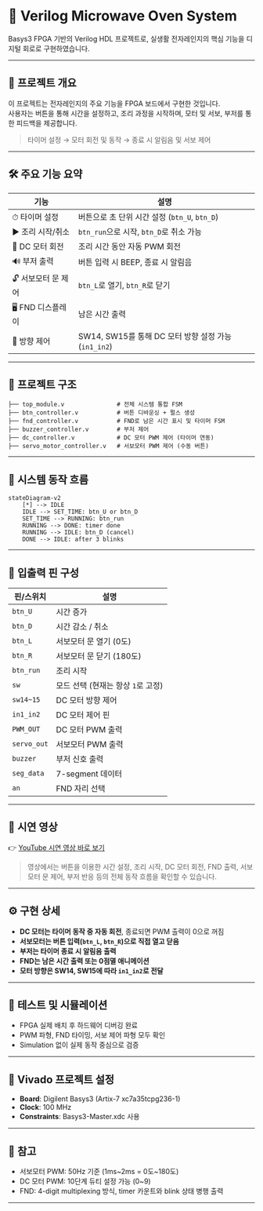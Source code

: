 # 🔧 Verilog Microwave Oven System  

Basys3 FPGA 기반의 Verilog HDL 프로젝트로, 실생활 전자레인지의 핵심 기능을 디지털 회로로 구현하였습니다.

---

## 📌 프로젝트 개요

이 프로젝트는 전자레인지의 주요 기능을 FPGA 보드에서 구현한 것입니다.  
사용자는 버튼을 통해 시간을 설정하고, 조리 과정을 시작하며, 모터 및 서보, 부저를 통한 피드백을 제공합니다.

> 타이머 설정 → 모터 회전 및 동작 → 종료 시 알림음 및 서보 제어  

---

## 🛠️ 주요 기능 요약

| 기능                  | 설명 |
|-----------------------|------|
| ⏱ 타이머 설정         | 버튼으로 초 단위 시간 설정 (`btn_U`, `btn_D`) |
| ▶ 조리 시작/취소      | `btn_run`으로 시작, `btn_D`로 취소 가능 |
| 🔄 DC 모터 회전        | 조리 시간 동안 자동 PWM 회전 |
| 🔊 부저 출력          | 버튼 입력 시 BEEP, 종료 시 알림음 |
| 🔓 서보모터 문 제어   | `btn_L`로 열기, `btn_R`로 닫기 |
| 🖥 FND 디스플레이     | 남은 시간 출력 |
| 🧭 방향 제어          | SW14, SW15를 통해 DC 모터 방향 설정 가능 (`in1_in2`) |

---

## 🔩 프로젝트 구조

```
├── top_module.v               # 전체 시스템 통합 FSM
├── btn_controller.v           # 버튼 디바운싱 + 펄스 생성
├── fnd_controller.v           # FND로 남은 시간 표시 및 타이머 FSM
├── buzzer_controller.v        # 부저 제어
├── dc_controller.v            # DC 모터 PWM 제어 (타이머 연동)
├── servo_motor_controller.v   # 서보모터 PWM 제어 (수동 버튼)
```

---

## 🧠 시스템 동작 흐름

```mermaid
stateDiagram-v2
    [*] --> IDLE
    IDLE --> SET_TIME: btn_U or btn_D
    SET_TIME --> RUNNING: btn_run
    RUNNING --> DONE: timer done
    RUNNING --> IDLE: btn_D (cancel)
    DONE --> IDLE: after 3 blinks
```

---

## 📐 입출력 핀 구성

| 핀/스위치    | 설명 |
|--------------|------|
| `btn_U`      | 시간 증가 |
| `btn_D`      | 시간 감소 / 취소 |
| `btn_L`      | 서보모터 문 열기 (0도) |
| `btn_R`      | 서보모터 문 닫기 (180도) |
| `btn_run`    | 조리 시작 |
| `sw`         | 모드 선택 (현재는 항상 `1`로 고정) |
| `sw14~15`    | DC 모터 방향 제어 |
| `in1_in2`    | DC 모터 제어 핀 |
| `PWM_OUT`    | DC 모터 PWM 출력 |
| `servo_out`  | 서보모터 PWM 출력 |
| `buzzer`     | 부저 신호 출력 |
| `seg_data`   | 7-segment 데이터 |
| `an`         | FND 자리 선택 |

---

## 🎥 시연 영상

👉 [YouTube 시연 영상 바로 보기](https://youtube.com/shorts/ziCvCQJrvrs)

> 영상에서는 버튼을 이용한 시간 설정, 조리 시작, DC 모터 회전, FND 출력, 서보모터 문 제어, 부저 반응 등의 전체 동작 흐름을 확인할 수 있습니다.

---

## ⚙️ 구현 상세

- **DC 모터는 타이머 동작 중 자동 회전**, 종료되면 PWM 출력이 0으로 꺼짐
- **서보모터는 버튼 입력(`btn_L`, `btn_R`)으로 직접 열고 닫음**
- **부저는 타이머 종료 시 알림음 출력**
- **FND는 남은 시간 출력 또는 0점멸 애니메이션**
- **모터 방향은 SW14, SW15에 따라 `in1_in2`로 전달**

---

## 🧪 테스트 및 시뮬레이션

- FPGA 실제 배치 후 하드웨어 디버깅 완료
- PWM 파형, FND 타이밍, 서보 제어 파형 모두 확인
- Simulation 없이 실제 동작 중심으로 검증

---

## 📁 Vivado 프로젝트 설정

- **Board**: Digilent Basys3 (Artix-7 xc7a35tcpg236-1)
- **Clock**: 100 MHz
- **Constraints**: Basys3-Master.xdc 사용

---

## 📌 참고

- 서보모터 PWM: 50Hz 기준 (1ms~2ms = 0도~180도)
- DC 모터 PWM: 10단계 듀티 설정 가능 (0~9)
- FND: 4-digit multiplexing 방식, timer 카운트와 blink 상태 병행 출력

---
